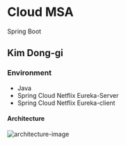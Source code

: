 
# Cloud MSA
   Spring Boot

Kim Dong-gi
---

### **Environment**  
+ Java
+ Spring Cloud Netflix Eureka-Server
+ Spring Cloud Netflix Eureka-client


#### Architecture
![architecture-image](https://i.ibb.co/0rvvcxK/cloud-msa.png)
